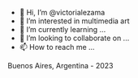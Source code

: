 - 👋 Hi, I’m @victorialezama
- 👀 I’m interested in multimedia art
- 🌱 I’m currently learning ...
- 💞️ I’m looking to collaborate on ...
- 📫 How to reach me ...

Buenos Aires, Argentina - 2023<!---
victorialezama/victorialezama is a ✨ special ✨ repository because its `README.md` (this file) appears on your GitHub profile.
You can click the Preview link to take a look at your changes.
--->
